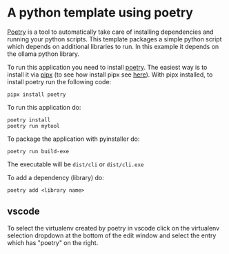 # A python template using poetry

[Poetry](https://python-poetry.org/) is a tool to automatically take care of installing dependencies and running your python scripts. This template packages a simple python script which depends on additional libraries to run. In this example it depends on the ollama python library.

To run this application you need to install [poetry](https://python-poetry.org). The easiest way is to install it via [pipx](https://pipx.pypa.io) (to see how install pipx see [here](https://pipx.pypa.io/stable/installation/)). With pipx installed, to install poetry run the following code:

```
pipx install poetry
``` 

To run this application do:

```
poetry install
poetry run mytool
```

To package the application with pyinstaller do:

```
poetry run build-exe
```

The executable will be `dist/cli` or `dist/cli.exe`

To add a dependency (library) do:
```
poetry add <library name>
```

## vscode

To select the virtualenv created by poetry in vscode click on the virtualenv selection dropdown at the bottom of the edit window and select the entry which has "poetry" on the right.
